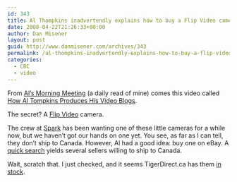 ```yaml
---
id: 343
title: Al Thompkins inadvertendly explains how to buy a Flip Video camera in Canada
date: 2008-04-22T21:26:33+00:00
author: Dan Misener
layout: post
guid: http://www.danmisener.com/archives/343
permalink: /al-thompkins-inadvertendly-explains-how-to-buy-a-flip-video-camera-in-canada/
categories:
  - CBC
  - video
---
```

From [Al&#8217;s Morning Meeting](http://www.poynter.org/column.asp?id=2) (a daily read of mine) comes this video called [How Al Tompkins Produces His Video Blogs](http://www.poynter.org/column.asp?id=2&aid=141773).

The secret? A [Flip Video](http://www.theflip.com/) camera.



The crew at [Spark](http://cbc.ca/spark) has been wanting one of these little cameras for a while now, but we haven&#8217;t got our hands on one yet. You see, as far as I can tell, they don&#8217;t ship to Canada. However, Al had a good idea: buy one on eBay. A [quick search](http://search.ebay.ca/flip-video_Cameras-Photo_W0QQcatrefZC12QQfromZR40QQsacatZ625) yields several sellers willing to ship to Canada.

Wait, scratch that. I just checked, and it seems TigerDirect.ca has them [in stock](http://www.tigerdirect.ca/applications/SearchTools/item-details.asp?EdpNo=3680671&CatId=3360).